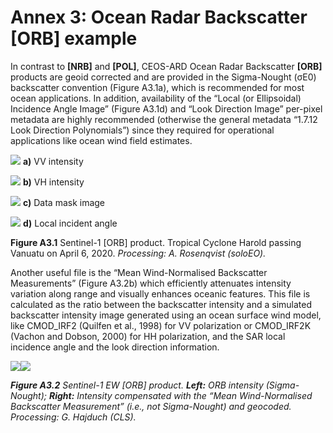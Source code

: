 <!--lint disable-->
# **Annex 3: Ocean Radar Backscatter [ORB] example**

In contrast to **[NRB]** and **[POL]**, CEOS-ARD Ocean Radar Backscatter **[ORB]** products are geoid corrected and are provided in the Sigma-Nought (σE0) backscatter convention (Figure A3.1a), which is recommended for most ocean applications. In addition, availability of the “Local (or Ellipsoidal) Incidence Angle Image” (Figure A3.1d) and “Look Direction Image” per-pixel metadata are highly recommended (otherwise the general metadata “1.7.12 Look Direction Polynomials”) since they required for operational applications like ocean wind field estimates. 

![](./figures/figA3.1a-S1-ORB-VV.png) **a)** VV intensity

![](./figures/figA3.1b-S1-ORB-VH.png) **b)** VH intensity

![](./figures/figA3.1c-S1-ORB-data-mask.png) **c)** Data mask image

![](./figures/figA3.1d-S1-ORB-local-indicident-angle.png) **d)** Local incident angle

**Figure A3.1**  Sentinel-1 [ORB] product. Tropical Cyclone Harold passing Vanuatu on April 6, 2020. 
*Processing: A. Rosenqvist (soloEO).*



Another useful file is the “Mean Wind-Normalised Backscatter Measurements” (Figure A3.2b) which efficiently attenuates intensity variation along range and visually enhances oceanic features. This file is calculated as the ratio between the backscatter intensity and a simulated backscatter intensity image generated using an ocean surface wind model, like CMOD\_IRF2 (Quilfen et al., 1998) for VV polarization or CMOD\_IRF2K (Vachon and Dobson, 2000) for HH polarization, and the SAR local incidence angle and the look direction information.

![](./figures/figA3.2a-S1-ORB-sigma-nought.png)![](./figures/figA3.2b-S1-ORB-intesity-compensated.png)

***Figure A3.2**  Sentinel-1 EW [ORB] product.  **Left:** ORB intensity (Sigma-Nought); **Right:** Intensity compensated with the “Mean Wind-Normalised Backscatter Measurement” (i.e., not Sigma-Nought) and geocoded.
Processing: G. Hajduch (CLS).*



